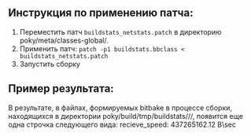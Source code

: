 ## Инструкция по применению патча:
1. Переместить патч `buildstats_netstats.patch` в директорию poky/meta/classes-global/.
2. Применить патч: `patch -p1 buildstats.bbclass < buildstats_netstats.patch`
3. Запустить сборку

## Пример результата:
В результате, в файлах, формируемых bitbake в процессе сборки, находящихся в директории poky/build/tmp/buildstats/<timestamp>/<recipe>/<task>, появится еще одна строчка следующего вида:
recieve_speed: 437265162.12 B\sec 
